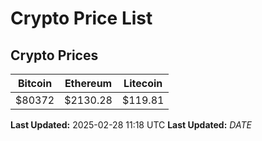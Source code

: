 # Crypto Price List

## Crypto Prices
| Bitcoin | Ethereum | Litecoin |
| ------- | -------- | -------- |
| $80372 | $2130.28 | $119.81 |
**Last Updated:** 2025-02-28 11:18 UTC
**Last Updated:** $DATE$

